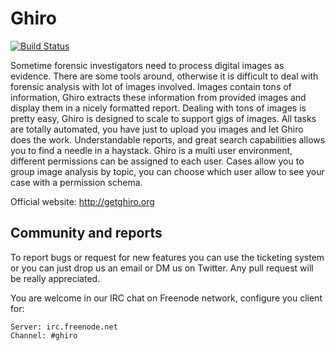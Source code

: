 Ghiro
=====

[![Build Status](https://travis-ci.org/Ghirensics/ghiro.svg?branch=master)](https://travis-ci.org/Ghirensics/ghiro)

Sometime forensic investigators need to process digital images as evidence.
There are some tools around, otherwise it is difficult to deal with forensic analysis with lot of images involved.
Images contain tons of information, Ghiro extracts these information from provided images and display them in a
nicely formatted report.
Dealing with tons of images is pretty easy, Ghiro is designed to scale to support gigs of images.
All tasks are totally automated, you have just to upload you images and let Ghiro does the work.
Understandable reports, and great search capabilities allows you to find a needle in a haystack.
Ghiro is a multi user environment, different permissions can be assigned to each user.
Cases allow you to group image analysis by topic, you can choose which user allow to see your case with a
permission schema. 

Official website: http://getghiro.org

Community and reports
---------------------

To report bugs or request for new features you can use the ticketing
system or you can just drop us an email or DM us on Twitter.
Any pull request will be really appreciated.

You are welcome in our IRC chat on Freenode network, configure you client for:

    Server: irc.freenode.net
    Channel: #ghiro

